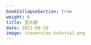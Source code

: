 ```yaml
---
bookCollapseSection: true
weight: 6 
title: 显示器
date: 2021-09-10
image: /covers/os-tutorial.png
---
```


